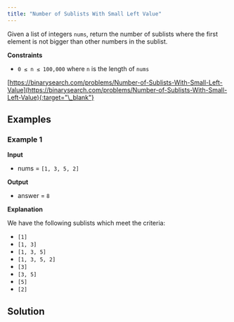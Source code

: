 ```yaml
---
title: "Number of Sublists With Small Left Value"
---
```


Given a list of integers `nums`, return the number of sublists where the first element is not bigger than other numbers in the sublist.

**Constraints**

- `0 ≤ n ≤ 100,000` where `n` is the length of `nums`

[https://binarysearch.com/problems/Number-of-Sublists-With-Small-Left-Value](https://binarysearch.com/problems/Number-of-Sublists-With-Small-Left-Value){:target="\_blank"}

## Examples

### Example 1

**Input**

- nums = `[1, 3, 5, 2]`

**Output**

- answer = `8`

**Explanation**

We have the following sublists which meet the criteria:

- `[1]`
- `[1, 3]`
- `[1, 3, 5]`
- `[1, 3, 5, 2]`
- `[3]`
- `[3, 5]`
- `[5]`
- `[2]`

## Solution

<script src="https://gist.github.com/yaeba/16da7be5123724fcf6eccc25581cef5a.js?file=Number-of-Sublists-With-Small-Left-Value.py"></script>
